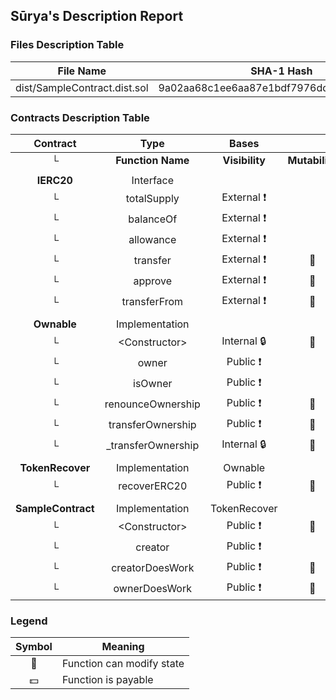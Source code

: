## Sūrya's Description Report

### Files Description Table


|  File Name  |  SHA-1 Hash  |
|-------------|--------------|
| dist/SampleContract.dist.sol | 9a02aa68c1ee6aa87e1bdf7976ddd0cb59051071 |


### Contracts Description Table


|  Contract  |         Type        |       Bases      |                  |                 |
|:----------:|:-------------------:|:----------------:|:----------------:|:---------------:|
|     └      |  **Function Name**  |  **Visibility**  |  **Mutability**  |  **Modifiers**  |
||||||
| **IERC20** | Interface |  |||
| └ | totalSupply | External ❗️ |   | |
| └ | balanceOf | External ❗️ |   | |
| └ | allowance | External ❗️ |   | |
| └ | transfer | External ❗️ | 🛑  | |
| └ | approve | External ❗️ | 🛑  | |
| └ | transferFrom | External ❗️ | 🛑  | |
||||||
| **Ownable** | Implementation |  |||
| └ | \<Constructor\> | Internal 🔒 | 🛑  | |
| └ | owner | Public ❗️ |   | |
| └ | isOwner | Public ❗️ |   | |
| └ | renounceOwnership | Public ❗️ | 🛑  | onlyOwner |
| └ | transferOwnership | Public ❗️ | 🛑  | onlyOwner |
| └ | _transferOwnership | Internal 🔒 | 🛑  | |
||||||
| **TokenRecover** | Implementation | Ownable |||
| └ | recoverERC20 | Public ❗️ | 🛑  | onlyOwner |
||||||
| **SampleContract** | Implementation | TokenRecover |||
| └ | \<Constructor\> | Public ❗️ | 🛑  | |
| └ | creator | Public ❗️ |   | |
| └ | creatorDoesWork | Public ❗️ | 🛑  | onlyCreator |
| └ | ownerDoesWork | Public ❗️ | 🛑  | onlyOwner |


### Legend

|  Symbol  |  Meaning  |
|:--------:|-----------|
|    🛑    | Function can modify state |
|    💵    | Function is payable |
